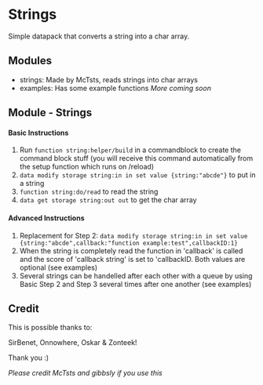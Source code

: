# Strings
Simple datapack that converts a string into a char array.

## Modules
- strings: Made by McTsts, reads strings into char arrays
- examples: Has some example functions
*More coming soon*

## Module - Strings
#### Basic Instructions
1. Run `function string:helper/build` in a commandblock to create the command block stuff (you will receive this command automatically from the setup function which runs on /reload)
2. `data modify storage string:in in set value {string:"abcde"}` to put in a string
3. `function string:do/read` to read the string
4. `data get storage string:out out` to get the char array

#### Advanced Instructions
1. Replacement for Step 2: `data modify storage string:in in set value {string:"abcde",callback:"function example:test",callbackID:1}`
2. When the string is completely read the function in 'callback' is called and the score of 'callback string' is set to 'callbackID. Both values are optional (see examples)
3. Several strings can be handelled after each other with a queue by using Basic Step 2 and Step 3 several times after one another (see examples)

## Credit
This is possible thanks to:

SirBenet, Onnowhere, Oskar & Zonteek!

Thank you :)


*Please credit McTsts and gibbsly if you use this*
